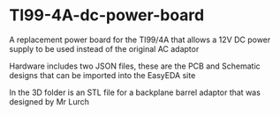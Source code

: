 # TI99-4A-dc-power-board
A replacement power board for the TI99/4A that allows a 12V DC power supply to be used instead of the original AC adaptor

Hardware includes two JSON files, these are the PCB and Schematic designs that can be imported into the EasyEDA site

In the 3D folder is an STL file for a backplane barrel adaptor that was designed by Mr Lurch
